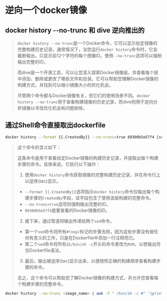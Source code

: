 # 逆向一个docker镜像

## docker history --no-trunc 和 dive 逆向推出的

>`docker history --no-trunc`是一个Docker命令，它可以显示给定镜像的完整构建历史记录。通常情况下，当您运行`docker history`命令时，它会截断输出，只显示前12个字符的每个图像ID。使用`--no-trunc`选项可以强制输出完整的ID。
>
>而dive是一个开源工具，可以让您深入探索Docker镜像层，并查看每个层中添加、删除或更改了哪些文件和目录。它可以帮助您理解Docker镜像的构建方式，并找到可以缩小镜像大小的优化机会。
>
>尽管两个命令都与Docker镜像有关，但它们的使用场景不同。`docker history --no-trunc`用于查看构建镜像的历史记录，而dive则用于逆向分析镜像以寻找优化机会和问题排除。

## 通过Shell命令直接取出dockerfile


```bash
docker history --format {{.CreatedBy}} --no-trunc=true 89300b5e57f4 |sed "s/\/bin\/sh\ -c\ \#(nop)\ //g"|sed "s/\/bin\/sh\ -c/RUN/g" | tac
```

>这个命令的含义如下：
>
>这条命令是用于查看给定Docker镜像的构建历史记录，并提取出每个构建步骤的命令。具体来说，它执行以下操作：
>
>1. 使用`docker history`命令获取镜像的完整构建历史记录，并在命令行上以逆序(tac)显示。
>   - `--format {{.CreatedBy}}`选项指示`docker history`命令仅输出每个构建步骤的`CreatedBy`字段，该字段包含了使用该层构建的完整命令。
>   - `--no-trunc=true`选项则强制输出完整的ID。
>   - `89300b5e57f4`是要查看的Docker镜像的ID。
>2. 接下来，通过管道将输出传递给两个`sed`命令。
>   - 第一个`sed`命令将所有`#(nop)`标记的步骤去除，因为这些步骤没有做任何有意义的工作，只是在Dockerfile中添加一行注释而已。
>   - 第二个`sed`命令将所有以`/bin/sh -c`开头的命令更改为`RUN`，以使输出符合Dockerfile语法。
>3. 最后，输出被逆序(tac)显示出来，以便按照正确的构建顺序查看构建步骤的命令。
>
>总之，这个命令可以帮助您了解Docker镜像的构建方式，并允许您查看每个构建步骤的完整命令。

```bash
docker history --no-trunc <image_name> | awk -F " /bin/sh -c #" '{print $2}' | tail -n +2 | tac | awk 'BEGIN { FS="\n"; RS="" } {print $0"\n"}' | sed 's/ /\n/g'
```

